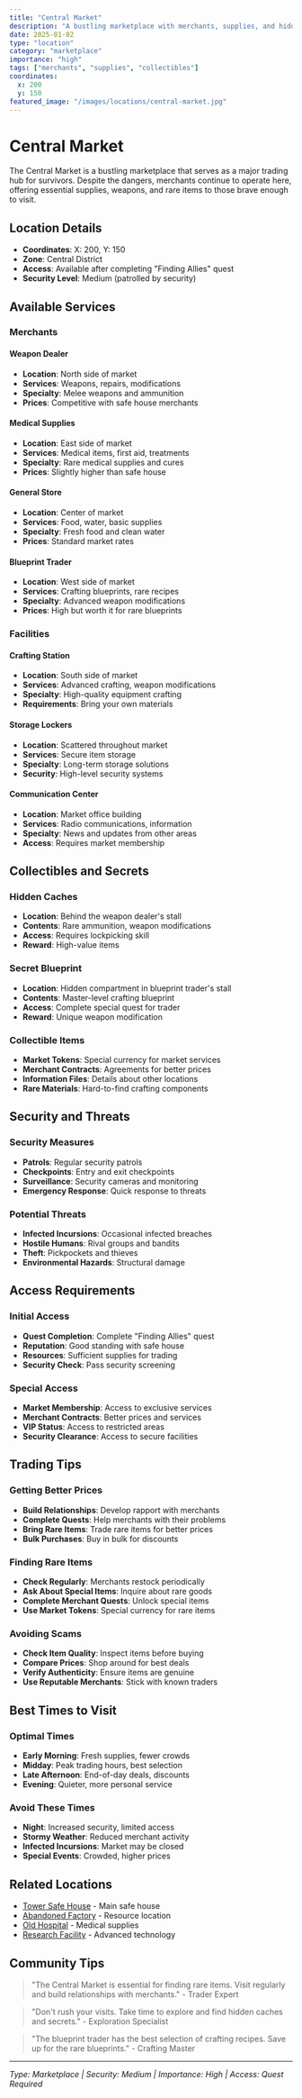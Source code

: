 ```yaml
---
title: "Central Market"
description: "A bustling marketplace with merchants, supplies, and hidden treasures"
date: 2025-01-02
type: "location"
category: "marketplace"
importance: "high"
tags: ["merchants", "supplies", "collectibles"]
coordinates:
  x: 200
  y: 150
featured_image: "/images/locations/central-market.jpg"
---
```


# Central Market

The Central Market is a bustling marketplace that serves as a major trading hub for survivors. Despite the dangers, merchants continue to operate here, offering essential supplies, weapons, and rare items to those brave enough to visit.

## Location Details

- **Coordinates**: X: 200, Y: 150
- **Zone**: Central District
- **Access**: Available after completing "Finding Allies" quest
- **Security Level**: Medium (patrolled by security)

## Available Services

### Merchants

#### Weapon Dealer
- **Location**: North side of market
- **Services**: Weapons, repairs, modifications
- **Specialty**: Melee weapons and ammunition
- **Prices**: Competitive with safe house merchants

#### Medical Supplies
- **Location**: East side of market
- **Services**: Medical items, first aid, treatments
- **Specialty**: Rare medical supplies and cures
- **Prices**: Slightly higher than safe house

#### General Store
- **Location**: Center of market
- **Services**: Food, water, basic supplies
- **Specialty**: Fresh food and clean water
- **Prices**: Standard market rates

#### Blueprint Trader
- **Location**: West side of market
- **Services**: Crafting blueprints, rare recipes
- **Specialty**: Advanced weapon modifications
- **Prices**: High but worth it for rare blueprints

### Facilities

#### Crafting Station
- **Location**: South side of market
- **Services**: Advanced crafting, weapon modifications
- **Specialty**: High-quality equipment crafting
- **Requirements**: Bring your own materials

#### Storage Lockers
- **Location**: Scattered throughout market
- **Services**: Secure item storage
- **Specialty**: Long-term storage solutions
- **Security**: High-level security systems

#### Communication Center
- **Location**: Market office building
- **Services**: Radio communications, information
- **Specialty**: News and updates from other areas
- **Access**: Requires market membership

## Collectibles and Secrets

### Hidden Caches
- **Location**: Behind the weapon dealer's stall
- **Contents**: Rare ammunition, weapon modifications
- **Access**: Requires lockpicking skill
- **Reward**: High-value items

### Secret Blueprint
- **Location**: Hidden compartment in blueprint trader's stall
- **Contents**: Master-level crafting blueprint
- **Access**: Complete special quest for trader
- **Reward**: Unique weapon modification

### Collectible Items
- **Market Tokens**: Special currency for market services
- **Merchant Contracts**: Agreements for better prices
- **Information Files**: Details about other locations
- **Rare Materials**: Hard-to-find crafting components

## Security and Threats

### Security Measures
- **Patrols**: Regular security patrols
- **Checkpoints**: Entry and exit checkpoints
- **Surveillance**: Security cameras and monitoring
- **Emergency Response**: Quick response to threats

### Potential Threats
- **Infected Incursions**: Occasional infected breaches
- **Hostile Humans**: Rival groups and bandits
- **Theft**: Pickpockets and thieves
- **Environmental Hazards**: Structural damage

## Access Requirements

### Initial Access
- **Quest Completion**: Complete "Finding Allies" quest
- **Reputation**: Good standing with safe house
- **Resources**: Sufficient supplies for trading
- **Security Check**: Pass security screening

### Special Access
- **Market Membership**: Access to exclusive services
- **Merchant Contracts**: Better prices and services
- **VIP Status**: Access to restricted areas
- **Security Clearance**: Access to secure facilities

## Trading Tips

### Getting Better Prices
- **Build Relationships**: Develop rapport with merchants
- **Complete Quests**: Help merchants with their problems
- **Bring Rare Items**: Trade rare items for better prices
- **Bulk Purchases**: Buy in bulk for discounts

### Finding Rare Items
- **Check Regularly**: Merchants restock periodically
- **Ask About Special Items**: Inquire about rare goods
- **Complete Merchant Quests**: Unlock special items
- **Use Market Tokens**: Special currency for rare items

### Avoiding Scams
- **Check Item Quality**: Inspect items before buying
- **Compare Prices**: Shop around for best deals
- **Verify Authenticity**: Ensure items are genuine
- **Use Reputable Merchants**: Stick with known traders

## Best Times to Visit

### Optimal Times
- **Early Morning**: Fresh supplies, fewer crowds
- **Midday**: Peak trading hours, best selection
- **Late Afternoon**: End-of-day deals, discounts
- **Evening**: Quieter, more personal service

### Avoid These Times
- **Night**: Increased security, limited access
- **Stormy Weather**: Reduced merchant activity
- **Infected Incursions**: Market may be closed
- **Special Events**: Crowded, higher prices

## Related Locations

- [Tower Safe House](/map/tower-safe-house/) - Main safe house
- [Abandoned Factory](/map/abandoned-factory/) - Resource location
- [Old Hospital](/map/old-hospital/) - Medical supplies
- [Research Facility](/map/research-facility/) - Advanced technology

## Community Tips

> "The Central Market is essential for finding rare items. Visit regularly and build relationships with merchants." - Trader Expert

> "Don't rush your visits. Take time to explore and find hidden caches and secrets." - Exploration Specialist

> "The blueprint trader has the best selection of crafting recipes. Save up for the rare blueprints." - Crafting Master

---

*Type: Marketplace | Security: Medium | Importance: High | Access: Quest Required*
